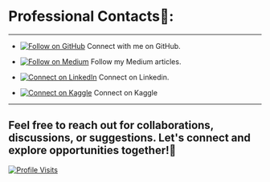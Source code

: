 # **Professional Contacts**🔮: 
---

- [![Follow on GitHub](https://img.shields.io/badge/Follow%20on%20GitHub-%234B0082?style=flat&logo=github&logoColor=black)](https://github.com/krupa2002) Connect with me on GitHub.

- [![Follow on Medium](https://img.shields.io/badge/Follow%20on%20Medium-%234B0082?style=flat&logo=medium&logoColor=white)](https://medium.com/@dharamshikrupa) Follow my Medium articles.

- [![Connect on LinkedIn](https://img.shields.io/badge/Connect%20on%20LinkedIn-%234B0082?style=flat&logo=linkedin&logoColor=white)](https://www.linkedin.com/in/krupadharamshi/) Connect on Linkedin.

- [![Connect on Kaggle](https://img.shields.io/badge/Connect%20on%20Kaggle-%234B0082?style=flat&logo=kaggle&logoColor=orange)](https://www.kaggle.com/krupadharamshi/) Connect on Kaggle

---
 
## Feel free to reach out for collaborations, discussions, or suggestions. Let's connect and explore opportunities together!🦄

[![Profile Visits](https://komarev.com/ghpvc/?username=krupa2002&color=4B0082)](https://github.com/krupa2002)

